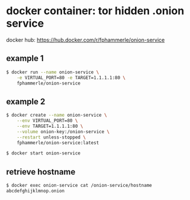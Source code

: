 # docker container: tor hidden .onion service

docker hub: https://hub.docker.com/r/fphammerle/onion-service

## example 1

```sh
$ docker run --name onion-service \
    -e VIRTUAL_PORT=80 -e TARGET=1.1.1.1:80 \
    fphammerle/onion-service
```

## example 2

```sh
$ docker create --name onion-service \
    --env VIRTUAL_PORT=80 \
    --env TARGET=1.1.1.1:80 \
    --volume onion-key:/onion-service \
    --restart unless-stopped \
    fphammerle/onion-service:latest

$ docker start onion-service
```

## retrieve hostname

```sh
$ docker exec onion-service cat /onion-service/hostname
abcdefghijklmnop.onion
```
